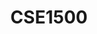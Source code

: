 ---
layout: post
title: CSE1500
course_name: Information and Data Management
topic: Breaking databases via SQL Injection attacks
slides: ../assets/slides/SQL-injection_v2.pdf
video: https://collegerama.tudelft.nl/Mediasite/Showcase/bsc-cse/Presentation/decfae22a1924dce9cb651d27b7264641d
years: 2018 - 2021
---